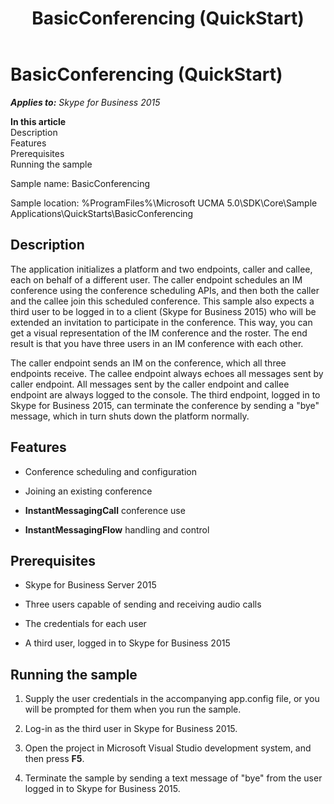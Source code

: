 ﻿---
title: BasicConferencing (QuickStart)
TOCTitle: BasicConferencing (QuickStart)
ms:assetid: 87398899-e1a8-48c4-9137-9ea2d741ac1c
ms:mtpsurl: https://msdn.microsoft.com/en-us/library/Dn466142(v=office.16)
ms:contentKeyID: 65240086
ms.date: 07/27/2015
mtps_version: v=office.16
---

# BasicConferencing (QuickStart)


_**Applies to:** Skype for Business 2015_

**In this article**  
Description  
Features  
Prerequisites  
Running the sample  

Sample name: BasicConferencing

Sample location: %ProgramFiles%\\Microsoft UCMA 5.0\\SDK\\Core\\Sample Applications\\QuickStarts\\BasicConferencing

## Description

The application initializes a platform and two endpoints, caller and callee, each on behalf of a different user. The caller endpoint schedules an IM conference using the conference scheduling APIs, and then both the caller and the callee join this scheduled conference. This sample also expects a third user to be logged in to a client (Skype for Business 2015) who will be extended an invitation to participate in the conference. This way, you can get a visual representation of the IM conference and the roster. The end result is that you have three users in an IM conference with each other.

The caller endpoint sends an IM on the conference, which all three endpoints receive. The callee endpoint always echoes all messages sent by caller endpoint. All messages sent by the caller endpoint and callee endpoint are always logged to the console. The third endpoint, logged in to Skype for Business 2015, can terminate the conference by sending a "bye" message, which in turn shuts down the platform normally.

## Features

  - Conference scheduling and configuration

  - Joining an existing conference

  - **InstantMessagingCall** conference use

  - **InstantMessagingFlow** handling and control

## Prerequisites

  - Skype for Business Server 2015

  - Three users capable of sending and receiving audio calls

  - The credentials for each user

  - A third user, logged in to Skype for Business 2015

## Running the sample

1.  Supply the user credentials in the accompanying app.config file, or you will be prompted for them when you run the sample.

2.  Log-in as the third user in Skype for Business 2015.

3.  Open the project in Microsoft Visual Studio development system, and then press **F5**.

4.  Terminate the sample by sending a text message of "bye" from the user logged in to Skype for Business 2015.

